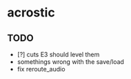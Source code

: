 # acrostic


## TODO

- [?] cuts E3 should level them
- somethings wrong with the save/load
- fix reroute_audio